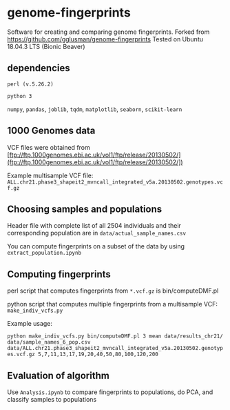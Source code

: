 # genome-fingerprints
Software for creating and comparing genome fingerprints.
Forked from https://github.com/gglusman/genome-fingerprints
Tested on Ubuntu 18.04.3 LTS (Bionic Beaver)

## dependencies
`perl (v.5.26.2)`

`python 3`

`numpy`, `pandas`, `joblib`, `tqdm`, `matplotlib`, `seaborn`, `scikit-learn`

## 1000 Genomes data
VCF files were obtained from [ftp://ftp.1000genomes.ebi.ac.uk/vol1/ftp/release/20130502/](ftp://ftp.1000genomes.ebi.ac.uk/vol1/ftp/release/20130502/])

Example multisample VCF file: `ALL.chr21.phase3_shapeit2_mvncall_integrated_v5a.20130502.genotypes.vcf.gz`

## Choosing samples and populations
Header file with complete list of all 2504 individuals and their corresponding population are in `data/actual_sample_names.csv`

You can compute fingerprints on a subset of the data by using `extract_population.ipynb`

## Computing fingerprints
perl script that computes fingerprints from `*.vcf.gz` is bin/computeDMF.pl

python script that computes multiple fingerprints from a multisample VCF: `make_indiv_vcfs.py`

Example usage:

`python make_indiv_vcfs.py bin/computeDMF.pl 3 mean data/results_chr21/ data/sample_names_6_pop.csv data/ALL.chr21.phase3_shapeit2_mvncall_integrated_v5a.20130502.genotypes.vcf.gz 5,7,11,13,17,19,20,40,50,80,100,120,200`

## Evaluation of algorithm
Use `Analysis.ipynb` to compare fingerprints to populations, do PCA, and classify samples to populations
